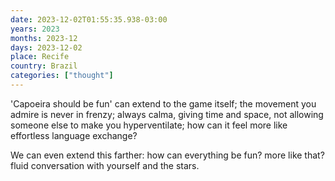 ```yaml
---
date: 2023-12-02T01:55:35.938-03:00
years: 2023
months: 2023-12
days: 2023-12-02
place: Recife
country: Brazil
categories: ["thought"]
---
```

'Capoeira should be fun' can extend to the game itself; the movement you admire is never in frenzy; always calma, giving time and space, not allowing someone else to make you hyperventilate; how can it feel more like effortless language exchange?

We can even extend this farther: how can everything be fun? more like that? fluid conversation with yourself and the stars.
